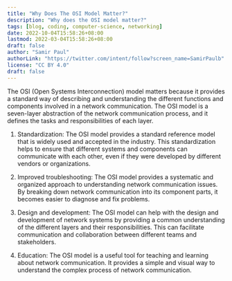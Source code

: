 ```yaml
---
title: "Why Does The OSI Model Matter?"
description: "Why does the OSI model matter?"
tags: [blog, coding, computer-science, networking]
date: 2022-10-04T15:58:26+08:00
lastmod: 2022-03-04T15:58:26+08:00
draft: false
author: "Samir Paul"
authorLink: "https://twitter.com/intent/follow?screen_name=SamirPaulb"
license: "CC BY 4.0"
draft: false
---
```



The OSI (Open Systems Interconnection) model matters because it provides a standard way of describing and understanding the different functions and components involved in a network communication. The OSI model is a seven-layer abstraction of the network communication process, and it defines the tasks and responsibilities of each layer.

1. Standardization: The OSI model provides a standard reference model that is widely used and accepted in the industry. This standardization helps to ensure that different systems and components can communicate with each other, even if they were developed by different vendors or organizations.

2. Improved troubleshooting: The OSI model provides a systematic and organized approach to understanding network communication issues. By breaking down network communication into its component parts, it becomes easier to diagnose and fix problems.

3. Design and development: The OSI model can help with the design and development of network systems by providing a common understanding of the different layers and their responsibilities. This can facilitate communication and collaboration between different teams and stakeholders.

4. Education: The OSI model is a useful tool for teaching and learning about network communication. It provides a simple and visual way to understand the complex process of network communication.

<script async src="https://pagead2.googlesyndication.com/pagead/js/adsbygoogle.js?client=ca-pub-8274401353019049" loading="lazy"
     crossorigin="anonymous"></script>
<!-- Display ads -->
<ins class="adsbygoogle"
     style="display:block"
     data-ad-client="ca-pub-8274401353019049"
     data-ad-slot="5522300086"
     data-ad-format="auto"
     data-full-width-responsive="true"></ins>
<script>
     (adsbygoogle = window.adsbygoogle || []).push({});
</script>
